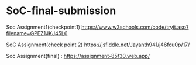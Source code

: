 # SoC-final-submission
Soc Assignment1(checkpoint1) https://www.w3schools.com/code/tryit.asp?filename=GPEZ1JKJ45L6

SoC Assignment(check point 2) https://jsfiddle.net/Jayanth941/j46fcu0p/17/

Soc Assignment(final) : https://assignment-85f30.web.app/
